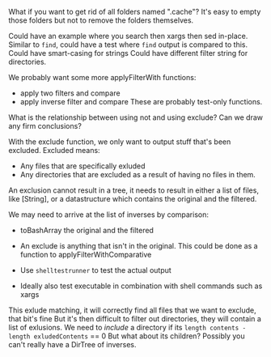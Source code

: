 What if you want to get rid of all folders named ".cache"? It's easy to empty those folders but not to remove the folders themselves.

Could have an example where you search then xargs then sed in-place.
Similar to `find`, could have a test where `find` output is compared to this.
Could have smart-casing for strings
Could have different filter string for directories.

We probably want some more applyFilterWith functions:
- apply two filters and compare
- apply inverse filter and compare
These are probably test-only functions.

What is the relationship between using not and using exclude? Can we draw any firm conclusions?

With the exclude function, we only want to output stuff that's been excluded. Excluded means:
- Any files that are specifically exluded
- Any directories that are excluded as a result of having no files in them.

An exclusion cannot result in a tree, it needs to result in either a list of files, like [String], or a datastructure which contains the original and the filtered.

We may need to arrive at the list of inverses by comparison:
- toBashArray the original and the filtered
- An exclude is anything that isn't in the original. This could be done as a function to applyFilterWithComparative

- Use `shelltestrunner` to test the actual output
- Ideally also test executable in combination with shell commands such as xargs

This exlude matching, it will correctly find all files that we want to exclude, that bit's fine
But it's then difficult to filter out directories, they will contain a list of exlusions.
We need to *include* a directory if its `length contents - length exludedContents` == 0
But what about its children?
Possibly you can't really have a DirTree of inverses.
